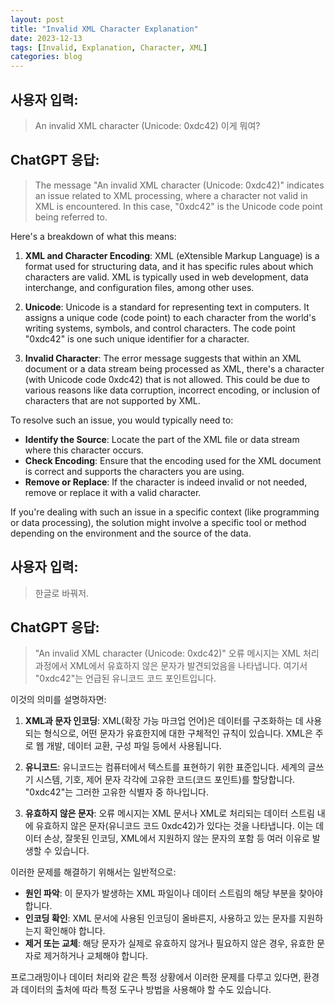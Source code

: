 ```yaml
---
layout: post
title: "Invalid XML Character Explanation"
date: 2023-12-13
tags: [Invalid, Explanation, Character, XML]
categories: blog
---
```


## 사용자 입력:
> An invalid XML character (Unicode: 0xdc42) 이게 뭐여?

## ChatGPT 응답:
> The message "An invalid XML character (Unicode: 0xdc42)" indicates an issue related to XML processing, where a character not valid in XML is encountered. In this case, "0xdc42" is the Unicode code point being referred to.

Here's a breakdown of what this means:

1. **XML and Character Encoding**: XML (eXtensible Markup Language) is a format used for structuring data, and it has specific rules about which characters are valid. XML is typically used in web development, data interchange, and configuration files, among other uses.

2. **Unicode**: Unicode is a standard for representing text in computers. It assigns a unique code (code point) to each character from the world's writing systems, symbols, and control characters. The code point "0xdc42" is one such unique identifier for a character.

3. **Invalid Character**: The error message suggests that within an XML document or a data stream being processed as XML, there's a character (with Unicode code 0xdc42) that is not allowed. This could be due to various reasons like data corruption, incorrect encoding, or inclusion of characters that are not supported by XML.

To resolve such an issue, you would typically need to:

- **Identify the Source**: Locate the part of the XML file or data stream where this character occurs.
- **Check Encoding**: Ensure that the encoding used for the XML document is correct and supports the characters you are using.
- **Remove or Replace**: If the character is indeed invalid or not needed, remove or replace it with a valid character.

If you're dealing with such an issue in a specific context (like programming or data processing), the solution might involve a specific tool or method depending on the environment and the source of the data.

## 사용자 입력:
> 한글로 바꿔저.

## ChatGPT 응답:
> "An invalid XML character (Unicode: 0xdc42)" 오류 메시지는 XML 처리 과정에서 XML에서 유효하지 않은 문자가 발견되었음을 나타냅니다. 여기서 "0xdc42"는 언급된 유니코드 코드 포인트입니다.

이것의 의미를 설명하자면:

1. **XML과 문자 인코딩**: XML(확장 가능 마크업 언어)은 데이터를 구조화하는 데 사용되는 형식으로, 어떤 문자가 유효한지에 대한 구체적인 규칙이 있습니다. XML은 주로 웹 개발, 데이터 교환, 구성 파일 등에서 사용됩니다.

2. **유니코드**: 유니코드는 컴퓨터에서 텍스트를 표현하기 위한 표준입니다. 세계의 글쓰기 시스템, 기호, 제어 문자 각각에 고유한 코드(코드 포인트)를 할당합니다. "0xdc42"는 그러한 고유한 식별자 중 하나입니다.

3. **유효하지 않은 문자**: 오류 메시지는 XML 문서나 XML로 처리되는 데이터 스트림 내에 유효하지 않은 문자(유니코드 코드 0xdc42)가 있다는 것을 나타냅니다. 이는 데이터 손상, 잘못된 인코딩, XML에서 지원하지 않는 문자의 포함 등 여러 이유로 발생할 수 있습니다.

이러한 문제를 해결하기 위해서는 일반적으로:

- **원인 파악**: 이 문자가 발생하는 XML 파일이나 데이터 스트림의 해당 부분을 찾아야 합니다.
- **인코딩 확인**: XML 문서에 사용된 인코딩이 올바른지, 사용하고 있는 문자를 지원하는지 확인해야 합니다.
- **제거 또는 교체**: 해당 문자가 실제로 유효하지 않거나 필요하지 않은 경우, 유효한 문자로 제거하거나 교체해야 합니다.

프로그래밍이나 데이터 처리와 같은 특정 상황에서 이러한 문제를 다루고 있다면, 환경과 데이터의 출처에 따라 특정 도구나 방법을 사용해야 할 수도 있습니다.

